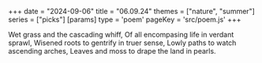 +++
date = "2024-09-06"
title = "06.09.24"
themes = ["nature", "summer"]
series = ["picks"]
[params]
  type = 'poem'
  pageKey = 'src/poem.js'
+++

Wet grass and the cascading whiff,
Of all encompasing life in verdant sprawl,
Wisened roots to gentrify in truer sense,
Lowly paths to watch ascending arches,
Leaves and moss to drape the land in pearls.
